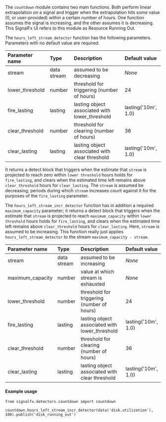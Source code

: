 The `countdown` module contains two main functions. Both perform linear extrapolation on a signal and trigger when the extrapolation hits some value (0, or user-provided) within a certain number of hours. One function assumes the signal is increasing, and the other assumes it is decreasing. This SignalFx UI refers to this module as Resource Running Out.

The `hours_left_stream_detector` function has the following parameters. Parameters with no default value are required.                         

|Parameter name|Type|Description|Default value|
|:---|:---|:---|:---|
|stream|data stream|assumed to be decreasing|*None*|
|lower_threshold|number|threshold for triggering (number of hours)|24|
|fire_lasting|lasting|lasting object associated with lower_threshold|lasting('10m', 1.0)|
|clear_threshold|number|threshold for clearing (number of hours)|36|
|clear_lasting|lasting|lasting object associated with clear threshold|lasting('10m', 1.0)|


It returns a detect block that triggers when the estimate that `stream` is projected to reach zero within `lower threshold` hours holds for `fire_lasting`, and clears when the estimated time left remains above `clear_threshold` hours for `clear_lasting`. The `stream` is assumed be decreasing; periods during which `stream` increases count against it for the purposes of the `fire_lasting` parameter.

The `hours_left_stream_incr_detector` function has in addition a required `maximum_capacity` parameter; it returns a detect block that triggers when the estimate that `stream` is projected to reach `maximum_capacity` within `lower threshold` hours holds for `fire_lasting`, and clears when the estimated time left remains above `clear_threshold` hours for `clear_lasting`. Here, `stream` is assumed to be increasing. This function really just applies `hours_left_stream_detector` to the stream `maximum_capacity - stream`.

|Parameter name|Type|Description|Default value|
|:---|:---|:---|:---|
|stream|data stream|assumed to be increasing|*None*|
|maximum_capacity|number|value at which stream is exhausted|*None*|
|lower_threshold|number|threshold for triggering (number of hours)|24|
|fire_lasting|lasting|lasting object associated with lower_threshold|lasting('10m', 1.0)|
|clear_threshold|number|threshold for clearing (number of hours)|36|
|clear_lasting|lasting|lasting object associated with clear threshold|lasting('10m', 1.0)|

   
#### Example usage
~~~~~~~~~~~~~~~~~~~~
from signalfx.detectors.countdown import countdown

countdown.hours_left_stream_incr_detector(data('disk.utilization'), 100).publish('disk_running_out')
~~~~~~~~~~~~~~~~~~~~




